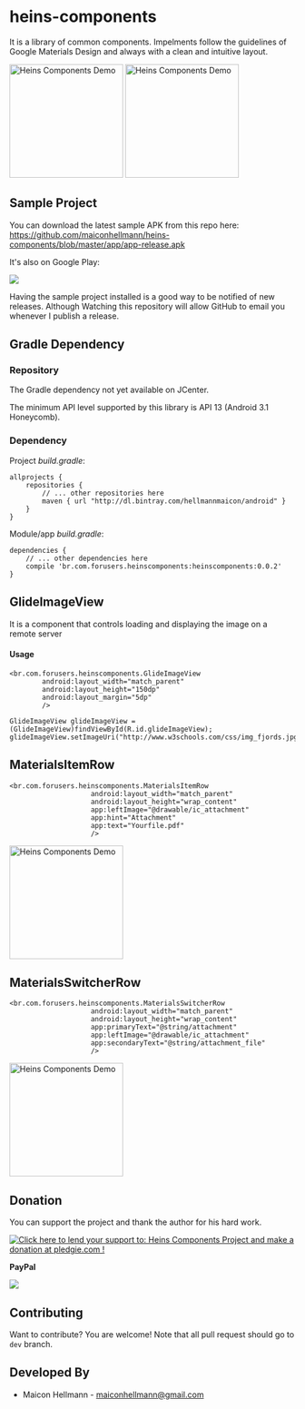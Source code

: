 # heins-components
It is a library of common components. Impelments follow the guidelines of Google Materials Design and always with a clean and intuitive layout.

  <img src="https://github.com/maiconhellmann/heins-components/blob/master/docs/img/ss3.png" alt="Heins Components Demo" width="200px">
  <img src="https://github.com/maiconhellmann/heins-components/blob/master/docs/img/ss2.png" alt="Heins Components Demo" width="200px">


## Sample Project
You can download the latest sample APK from this repo here: https://github.com/maiconhellmann/heins-components/blob/master/app/app-release.apk

It's also on Google Play:

<a href="https://play.google.com/store/apps/details?id=br.com.forusers.heinscomponents">
    <img src="https://play.google.com/intl/en_us/badges/images/badge_new.png"/>
</a>

Having the sample project installed is a good way to be notified of new releases. Although Watching this repository will allow GitHub to email you whenever I publish a release.

## Gradle Dependency
### Repository
The Gradle dependency not yet available on JCenter.

The minimum API level supported by this library is API 13 (Android 3.1 Honeycomb).

### Dependency
Project _build.gradle_:
```
allprojects {
    repositories {
        // ... other repositories here
        maven { url "http://dl.bintray.com/hellmannmaicon/android" }
    }
}
```
Module/app _build.gradle_:
```
dependencies {
    // ... other dependencies here
    compile 'br.com.forusers.heinscomponents:heinscomponents:0.0.2'
}
```

## GlideImageView
It is a component that controls loading and displaying the image on a remote server  

#### Usage
```
<br.com.forusers.heinscomponents.GlideImageView
        android:layout_width="match_parent"
        android:layout_height="150dp"
        android:layout_margin="5dp"
        />
```

```
GlideImageView glideImageView = (GlideImageView)findViewById(R.id.glideImageView);
glideImageView.setImageUri("http://www.w3schools.com/css/img_fjords.jpg");
```

## MaterialsItemRow
```
<br.com.forusers.heinscomponents.MaterialsItemRow
                    android:layout_width="match_parent"
                    android:layout_height="wrap_content"
                    app:leftImage="@drawable/ic_attachment"
                    app:hint="Attachment"
                    app:text="Yourfile.pdf"
                    />
```

<img src="https://github.com/maiconhellmann/heins-components/blob/master/docs/img/itemrow.png" alt="Heins Components Demo" width="200px">

## MaterialsSwitcherRow
```
<br.com.forusers.heinscomponents.MaterialsSwitcherRow
                    android:layout_width="match_parent"
                    android:layout_height="wrap_content"
                    app:primaryText="@string/attachment"
                    app:leftImage="@drawable/ic_attachment"
                    app:secondaryText="@string/attachment_file"
                    />
```
<img src="https://github.com/maiconhellmann/heins-components/blob/master/docs/img/switcher.png" alt="Heins Components Demo" width="200px">

## Donation
You can support the project and thank the author for his hard work.

<a href='https://pledgie.com/campaigns/33080'><img alt='Click here to lend your support to: Heins Components Project and make a donation at pledgie.com !' src='https://pledgie.com/campaigns/33080.png?skin_name=chrome' border='0' ></a>

**PayPal**

<a href="https://www.paypal.com/cgi-bin/webscr?cmd=_s-xclick&hosted_button_id=HUA4MXUNW3TSW">
  <img src="https://www.paypalobjects.com/pt_BR/BR/i/btn/btn_donateCC_LG.gif"/>
</a>

## Contributing
Want to contribute? You are welcome! 
Note that all pull request should go to `dev` branch.

Developed By
------------

* Maicon Hellmann - <maiconhellmann@gmail.com>
